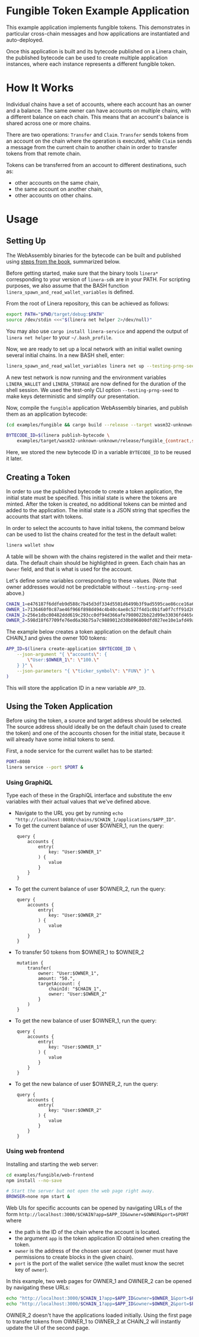 <!-- cargo-rdme start -->

# Fungible Token Example Application

This example application implements fungible tokens. This demonstrates in particular
cross-chain messages and how applications are instantiated and auto-deployed.

Once this application is built and its bytecode published on a Linera chain, the
published bytecode can be used to create multiple application instances, where each
instance represents a different fungible token.

# How It Works

Individual chains have a set of accounts, where each account has an owner and a balance. The
same owner can have accounts on multiple chains, with a different balance on each chain. This
means that an account's balance is shared across one or more chains.

There are two operations: `Transfer` and `Claim`. `Transfer` sends tokens from an account on the
chain where the operation is executed, while `Claim` sends a message from the current chain to
another chain in order to transfer tokens from that remote chain.

Tokens can be transferred from an account to different destinations, such as:

- other accounts on the same chain,
- the same account on another chain,
- other accounts on other chains.

# Usage

## Setting Up

The WebAssembly binaries for the bytecode can be built and published using [steps from the
book](https://linera-io.github.io/linera-documentation/getting_started/first_app.html),
summarized below.

Before getting started, make sure that the binary tools `linera*` corresponding to
your version of `linera-sdk` are in your PATH. For scripting purposes, we also assume
that the BASH function `linera_spawn_and_read_wallet_variables` is defined.

From the root of Linera repository, this can be achieved as follows:

```bash
export PATH="$PWD/target/debug:$PATH"
source /dev/stdin <<<"$(linera net helper 2>/dev/null)"
```

You may also use `cargo install linera-service` and append the output of
`linera net helper` to your `~/.bash_profile`.

Now, we are ready to set up a local network with an initial wallet owning several initial
chains. In a new BASH shell, enter:

```bash
linera_spawn_and_read_wallet_variables linera net up --testing-prng-seed 37
```

A new test network is now running and the environment variables `LINERA_WALLET` and
`LINERA_STORAGE` are now defined for the duration of the shell session. We used the
test-only CLI option `--testing-prng-seed` to make keys deterministic and simplify our
presentation.

Now, compile the `fungible` application WebAssembly binaries, and publish them as an application
bytecode:

```bash
(cd examples/fungible && cargo build --release --target wasm32-unknown-unknown)

BYTECODE_ID=$(linera publish-bytecode \
    examples/target/wasm32-unknown-unknown/release/fungible_{contract,service}.wasm)
```

Here, we stored the new bytecode ID in a variable `BYTECODE_ID` to be reused it later.

## Creating a Token

In order to use the published bytecode to create a token application, the initial state must be
specified. This initial state is where the tokens are minted. After the token is created, no
additional tokens can be minted and added to the application. The initial state is a JSON string
that specifies the accounts that start with tokens.

In order to select the accounts to have initial tokens, the command below can be used to list
the chains created for the test in the default wallet:

```bash
linera wallet show
```

A table will be shown with the chains registered in the wallet and their meta-data. The default
chain should be highlighted in green. Each chain has an `Owner` field, and that is what is used
for the account.

Let's define some variables corresponding to these values. (Note that owner addresses
would not be predictable without `--testing-prng-seed` above.)

```bash
CHAIN_1=e476187f6ddfeb9d588c7b45d3df334d5501d6499b3f9ad5595cae86cce16a65  # default chain for the wallet
OWNER_1=7136460f0c87ae46f966f898d494c4b40c4ae8c527f4d1c0b1fa0f7cff91d20f  # owner of chain 1
CHAIN_2=256e1dbc00482ddd619c293cc0df94d366afe7980022bb22d99e33036fd465dd  # another chain in the wallet
OWNER_2=598d18f67709fe76ed6a36b75a7c9889012d30b896800dfd027ee10e1afd49a3  # owner of chain 2
```

The example below creates a token application on the default chain CHAIN_1 and gives the owner 100 tokens:

```bash
APP_ID=$(linera create-application $BYTECODE_ID \
    --json-argument "{ \"accounts\": {
        \"User:$OWNER_1\": \"100.\"
    } }" \
    --json-parameters "{ \"ticker_symbol\": \"FUN\" }" \
)
```

This will store the application ID in a new variable `APP_ID`.

## Using the Token Application

Before using the token, a source and target address should be selected. The source address
should ideally be on the default chain (used to create the token) and one of the accounts chosen
for the initial state, because it will already have some initial tokens to send.

First, a node service for the current wallet has to be started:

```bash
PORT=8080
linera service --port $PORT &
```

### Using GraphiQL

Type each of these in the GraphiQL interface and substitute the env variables with their actual values that we've defined above.

- Navigate to the URL you get by running `echo "http://localhost:8080/chains/$CHAIN_1/applications/$APP_ID"`.
- To get the current balance of user $OWNER_1, run the query:

```gql,uri=http://localhost:8080/chains/$CHAIN_1/applications/$APP_ID
    query {
        accounts {
            entry(
                key: "User:$OWNER_1"
            ) {
                value
            }
        }
    }
```

- To get the current balance of user $OWNER_2, run the query:

```gql,uri=http://localhost:8080/chains/$CHAIN_1/applications/$APP_ID
    query {
        accounts {
            entry(
                key: "User:$OWNER_2"
            ) {
                value
            }
        }
    }
```

- To transfer 50 tokens from $OWNER_1 to $OWNER_2

```gql,uri=http://localhost:8080/chains/$CHAIN_1/applications/$APP_ID
    mutation {
        transfer(
            owner: "User:$OWNER_1",
            amount: "50.",
            targetAccount: {
                chainId: "$CHAIN_1",
                owner: "User:$OWNER_2"
            }
        )
    }
```

- To get the new balance of user $OWNER_1, run the query:

```gql,uri=http://localhost:8080/chains/$CHAIN_1/applications/$APP_ID
    query {
        accounts {
            entry(
                key: "User:$OWNER_1"
            ) {
                value
            }
        }
    }
```

- To get the new balance of user $OWNER_2, run the query:

```gql,uri=http://localhost:8080/chains/$CHAIN_1/applications/$APP_ID
    query {
        accounts {
            entry(
                key: "User:$OWNER_2"
            ) {
                value
            }
        }
    }
```

### Using web frontend

Installing and starting the web server:

```bash
cd examples/fungible/web-frontend
npm install --no-save

# Start the server but not open the web page right away.
BROWSER=none npm start &
```

Web UIs for specific accounts can be opened by navigating URLs of the form
`http://localhost:3000/$CHAIN?app=$APP_ID&owner=$OWNER&port=$PORT` where

- the path is the ID of the chain where the account is located.
- the argument `app` is the token application ID obtained when creating the token.
- `owner` is the address of the chosen user account (owner must have permissions to create blocks in the given chain).
- `port` is the port of the wallet service (the wallet must know the secret key of `owner`).

In this example, two web pages for OWNER_1 and OWNER_2 can be opened by navigating these URLs:

```bash
echo "http://localhost:3000/$CHAIN_1?app=$APP_ID&owner=$OWNER_1&port=$PORT"
echo "http://localhost:3000/$CHAIN_1?app=$APP_ID&owner=$OWNER_2&port=$PORT"
```

OWNER_2 doesn't have the applications loaded initially. Using the first page to
transfer tokens from OWNER_1 to OWNER_2 at CHAIN_2 will instantly update the UI of the
second page.

<!-- cargo-rdme end -->

